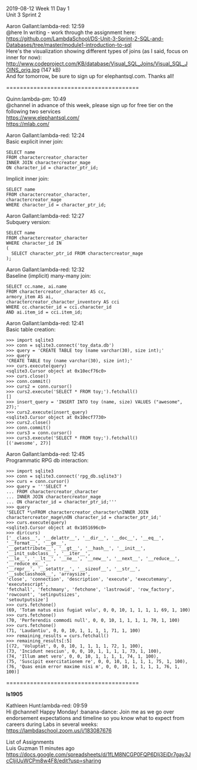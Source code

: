
2019-08-12 Week 11 Day 1      
Unit 3 Sprint 2

Aaron Gallant:lambda-red: 12:59  
@here In writing - work through the assignment here:   
https://github.com/LambdaSchool/DS-Unit-3-Sprint-2-SQL-and-Databases/tree/master/module1-introduction-to-sql  
Here's the visualization showing different types of joins (as I said, focus on inner for now):   http://www.codeproject.com/KB/database/Visual_SQL_Joins/Visual_SQL_JOINS_orig.jpg (147 kB)  
And for tomorrow, be sure to sign up for elephantsql.com. Thanks all!  

=======================================  

Quinn:lambda-pm: 10:49   
@channel in advance of this week, please sign up for free tier on the following two services  
https://www.elephantsql.com/  
https://mlab.com/  

Aaron Gallant:lambda-red: 12:24  
Basic explicit inner join:  
```
SELECT name
FROM charactercreator_character
INNER JOIN charactercreator_mage
ON character_id = character_ptr_id;
```
Implicit inner join:  
```
SELECT name
FROM charactercreator_character,
charactercreator_mage
WHERE character_id = character_ptr_id;
```

Aaron Gallant:lambda-red: 12:27   
Subquery version:  
```
SELECT name
FROM charactercreator_character
WHERE character_id IN
(
  SELECT character_ptr_id FROM charactercreator_mage
);
```

Aaron Gallant:lambda-red: 12:32  
Baseline (implicit) many-many join:  
```
SELECT cc.name, ai.name
FROM charactercreator_character AS cc,
armory_item AS ai,
charactercreator_character_inventory AS cci
WHERE cc.character_id = cci.character_id
AND ai.item_id = cci.item_id;
```

Aaron Gallant:lambda-red: 12:41  
Basic table creation:  
```
>>> import sqlite3
>>> conn = sqlite3.connect('toy_data.db')
>>> query = 'CREATE TABLE toy (name varchar(30), size int);'
>>> query
'CREATE TABLE toy (name varchar(30), size int);'
>>> curs.execute(query)
<sqlite3.Cursor object at 0x10ecf76c0>
>>> curs.close()
>>> conn.commit()
>>> curs2 = conn.cursor()
>>> curs2.execute('SELECT * FROM toy;').fetchall()
[]
>>> insert_query = 'INSERT INTO toy (name, size) VALUES ("awesome", 27);'
>>> curs2.execute(insert_query)
<sqlite3.Cursor object at 0x10ecf7730>
>>> curs2.close()
>>> conn.commit()
>>> curs3 = conn.cursor()
>>> curs3.execute('SELECT * FROM toy;').fetchall()
[('awesome', 27)]
```

Aaron Gallant:lambda-red: 12:45   
Programmatic RPG db interaction:   
```
>>> import sqlite3
>>> conn = sqlite3.connect('rpg_db.sqlite3')
>>> curs = conn.cursor()
>>> query = '''SELECT *
... FROM charactercreator_character
... INNER JOIN charactercreator_mage
... ON character_id = character_ptr_id;'''
>>> query
'SELECT *\nFROM charactercreator_character\nINNER JOIN charactercreator_mage\nON character_id = character_ptr_id;'
>>> curs.execute(query)
<sqlite3.Cursor object at 0x1051696c0>
>>> dir(curs)
['__class__', '__delattr__', '__dir__', '__doc__', '__eq__', '__format__', '__ge__', 
'__getattribute__', '__gt__', '__hash__', '__init__', '__init_subclass__', '__iter__', 
'__le__', '__lt__', '__ne__', '__new__', '__next__', '__reduce__', '__reduce_ex__', 
'__repr__', '__setattr__', '__sizeof__', '__str__', '__subclasshook__', 'arraysize', 
'close', 'connection', 'description', 'execute', 'executemany', 'executescript', 
'fetchall', 'fetchmany', 'fetchone', 'lastrowid', 'row_factory', 'rowcount', 'setinputsizes',
'setoutputsize']
>>> curs.fetchone()
(69, 'Totam natus eius fugiat volu', 0, 0, 10, 1, 1, 1, 1, 69, 1, 100)
>>> curs.fetchone()
(70, 'Perferendis commodi null', 0, 0, 10, 1, 1, 1, 1, 70, 1, 100)
>>> curs.fetchone()
(71, 'Laudantiu', 0, 0, 10, 1, 1, 1, 1, 71, 1, 100)
>>> remaining_results = curs.fetchall()
>>> remaining_results[:5]
[(72, 'Voluptat', 0, 0, 10, 1, 1, 1, 1, 72, 1, 100), 
(73, 'Incidunt nesciun', 0, 0, 10, 1, 1, 1, 1, 73, 1, 100), 
(74, 'Illum amet vero', 0, 0, 10, 1, 1, 1, 1, 74, 1, 100), 
(75, 'Suscipit exercitationem re', 0, 0, 10, 1, 1, 1, 1, 75, 1, 100), 
(76, 'Quas enim error maxime nisi m', 0, 0, 10, 1, 1, 1, 1, 76, 1, 100)]
```
=======================================

**ls1905**   

Kathleen Hunt:lambda-red: 09:59  
Hi @channel! Happy Monday! :banana-dance: Join me as we go over endorsement expectations and timeline so you know what to expect from careers during Labs in several weeks: https://lambdaschool.zoom.us/j/183087676   

List of Assignments  
Luis Guzman  11 minutes ago  
https://docs.google.com/spreadsheets/d/1fLM8NCGP0FQP6DIj3EiDr7gay3JcCljiUuWCPm8w4F8/edit?usp=sharing  





